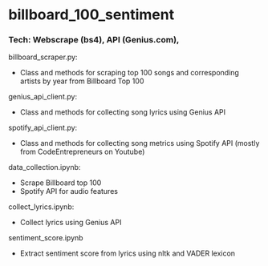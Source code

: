# billboard_100_sentiment
### Tech: Webscrape (bs4), API (Genius.com),  

billboard_scraper.py:
- Class and methods for scraping top 100 songs and corresponding artists by year from Billboard Top 100 

genius_api_client.py:
- Class and methods for collecting song lyrics using Genius API

spotify_api_client.py:
- Class and methods for collecting song metrics using Spotify API (mostly from CodeEntrepreneurs on Youtube)

data_collection.ipynb: 
- Scrape Billboard top 100
- Spotify API for audio features

collect_lyrics.ipynb:
- Collect lyrics using Genius API

sentiment_score.ipynb
- Extract sentiment score from lyrics using nltk and VADER lexicon



